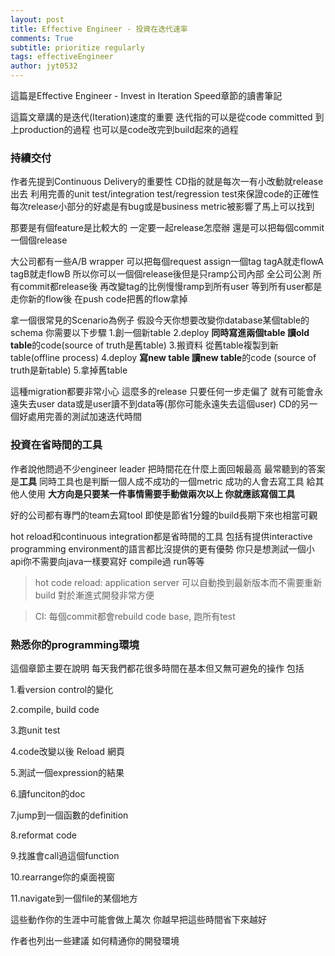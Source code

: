```yaml
---
layout: post
title: Effective Engineer - 投資在迭代速率
comments: True 
subtitle: prioritize regularly
tags: effectiveEngineer
author: jyt0532
---
```


這篇是Effective Engineer - Invest in Iteration Speed章節的讀書筆記

這篇文章講的是迭代(Iteration)速度的重要 
迭代指的可以是從code committed 到上production的過程 
也可以是code改完到build起來的過程 

### 持續交付

作者先提到Continuous Delivery的重要性 
CD指的就是每次一有小改動就release出去 
利用完善的unit test/integration test/regression test來保證code的正確性 
每次release小部分的好處是有bug或是business metric被影響了馬上可以找到

那要是有個feature是比較大的 
一定要一起release怎麼辦 
還是可以把每個commit一個個release 

大公司都有一些A/B wrapper 可以把每個request assign一個tag 
tagA就走flowA tagB就走flowB 所以你可以一個個release後但是只ramp公司內部 全公司公測 
所有commit都release後 再改變tag的比例慢慢ramp到所有user
等到所有user都是走你新的flow後 在push code把舊的flow拿掉

拿一個很常見的Scenario為例子
假設今天你想要改變你database某個table的schema
你需要以下步驟
1.創一個新table
2.deploy **同時寫進兩個table 讀old table**的code(source of truth是舊table)
3.搬資料 從舊table複製到新table(offline process)
4.deploy **寫new table 讀new table**的code (source of truth是新table)
5.拿掉舊table

這種migration都要非常小心 這麼多的release 只要任何一步走偏了 
就有可能會永遠失去user data或是user讀不到data等(那你可能永遠失去這個user)
CD的另一個好處用完善的測試加速迭代時間

### 投資在省時間的工具

作者說他問過不少engineer leader 把時間花在什麼上面回報最高
最常聽到的答案是**工具**
同時工具也是判斷一個人成不成功的一個metric
成功的人會去寫工具 給其他人使用
**大方向是只要某一件事情需要手動做兩次以上 你就應該寫個工具**


好的公司都有專門的team去寫tool 即使是節省1分鐘的build長期下來也相當可觀

hot reload和continuous integration都是省時間的工具 包括有提供interactive programming environment的語言都比沒提供的更有優勢 你只是想測試一個小api你不需要向java一樣要寫好 compile過 run等等

> hot code reload: application server 可以自動換到最新版本而不需要重新build 對於漸進式開發非常方便

> CI: 每個commit都會rebuild code base, 跑所有test

### 熟悉你的programming環境

這個章節主要在說明 每天我們都花很多時間在基本但又無可避免的操作 包括

1.看version control的變化

2.compile, build code

3.跑unit test
 
4.code改變以後 Reload 網頁

5.測試一個expression的結果

6.讀funciton的doc

7.jump到一個函數的definition

8.reformat code

9.找誰會call過這個function

10.rearrange你的桌面視窗

11.navigate到一個file的某個地方

這些動作你的生涯中可能會做上萬次 你越早把這些時間省下來越好

作者也列出一些建議 如何精通你的開發環境
